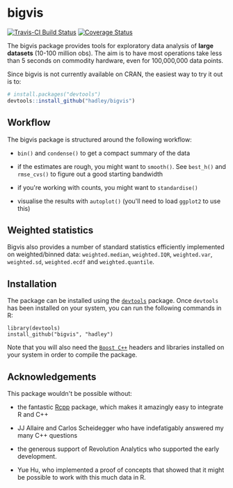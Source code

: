# bigvis

[![Travis-CI Build Status](https://travis-ci.org/hadley/bigvis.svg?branch=master)](https://travis-ci.org/hadley/bigvis)
[![Coverage Status](https://img.shields.io/codecov/c/github/hadley/bigvis/master.svg)](https://codecov.io/github/hadley/bigvis?branch=master)

The bigvis package provides tools for exploratory data analysis of __large datasets__ (10-100 million obs). The aim is to have most operations take less than 5 seconds on commodity hardware, even for 100,000,000 data points.

Since bigvis is not currently available on CRAN, the easiest way to try it out is to:

```R
# install.packages("devtools")
devtools::install_github("hadley/bigvis")
```

## Workflow

The bigvis package is structured around the following workflow:

* `bin()` and `condense()` to get a compact summary of the data

* if the estimates are rough, you might want to `smooth()`. See `best_h()` and `rmse_cvs()` to figure out a good starting bandwidth

* if you're working with counts, you might want to `standardise()`

* visualise the results with `autoplot()` (you'll need to load `ggplot2` to use this)

## Weighted statistics

Bigvis also provides a number of standard statistics efficiently implemented on weighted/binned data: `weighted.median`, `weighted.IQR`, `weighted.var`, `weighted.sd`, `weighted.ecdf` and `weighted.quantile`. 

## Installation

The package can be installed using the [`devtools`](https://github.com/hadley/devtools) package. Once `devtools` has been installed on your system, you can run the following commands in R:

    library(devtools)
    install_github("bigvis", "hadley")

Note that you will also need the [`Boost C++`](http://www.boost.org/community/cpp.html) headers and libraries installed on your system in order to compile the package.

## Acknowledgements

This package wouldn't be possible without:

* the fantastic [Rcpp](http://dirk.eddelbuettel.com/code/rcpp.html) package, which makes it amazingly easy to integrate R and C++

* JJ Allaire and Carlos Scheidegger who have indefatigably answered my many C++ questions

* the generous support of Revolution Analytics who supported the early development.

* Yue Hu, who implemented a proof of concepts that showed that it might be possible to work with this much data in R.
